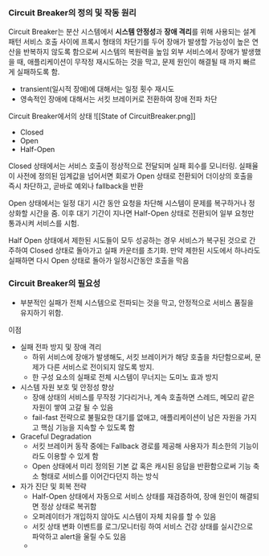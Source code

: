 ### Circuit Breaker의 정의 및 작동 원리
Circuit Breaker는 분산 시스템에서 **시스템 안정성**과 **장애 격리**를 위해 사용되는 설계 패턴
서비스 호출 사이에 프록시 형태의 차단기를 두어 장애가 발생할 가능성이 높은 연산을 반복하지 않도록 함으로써 시스템의 복원력을 높임
외부 서비스에서 장애가 발생했을 때, 애플리케이션이 무작정 재시도하는 것을 막고, 문제 원인이 해결될 때 까지 빠르게 실패하도록 함.
- transient(일시적 장애)에 대해서는 일정 횟수 재시도
- 영속적인 장애에 대해서는 서킷 브레이커로 전환하여 장애 전파 차단

Circuit Breaker에서의 상태 
![[State of CircuitBreaker.png]]
- Closed
- Open
- Half-Open

Closed 상태에서는 서비스 호출이 정상적으로 전달되며 실패 회수를 모니터링.
실패율이 사전에 정의된 임계값을 넘어서면 회로가 Open 상태로 전환되어 더이상의 호출을 즉시 차단하고, 곧바로 예외나 fallback을 반환

Open 상태에서는 일정 대기 시간 동안 요청을 차단해 시스템이 문제를 복구하거나 정상화할 시간을 줌.
이후 대기 기간이 지나면 Half-Open 상태로 전환되어 일부 요청만 통과시켜 서비스를 시험.

Half Open 상태에서 제한된 시도들이 모두 성공하는 경우 서비스가 복구된 것으로 간주하여 Closed 상태로 돌아가고 실패 카운터를 초기화. 만약 제한된 시도에서 하나라도 실패하면 다시 Open 상태로 돌아가 일정시간동안 호출을 막음

### Circuit Breaker의 필요성
- 부분적인 실패가 전체 시스템으로 전파되는 것을 막고, 안정적으로 서비스 품질을 유지하기 위함.

이점
- 실패 전파 방지 및 장애 격리
	- 하위 서비스에 장애가 발생해도, 서킷 브레이커가 해당 호출을 차단함으로써, 문제가 다른 서비스로 전이되지 않도록 방지.
	- 한 구성 요소의 실패로 전체 시스템이 무너지는 도미노 효과 방지
- 시스템 자원 보호 및 안정성 향상
	- 장애 상태의 서비스를 무작정 기다리거나, 계속 호출하면 스레드, 메모리 같은 자원이 쌓여 고갈 될 수 있음
	- fail-fast 전략으로 불필요한 대기를 없애고, 애플리케이션이 남은 자원을 가지고 핵심 기능을 지속할 수 있도록 함
- Graceful Degradation
	- 서킷 브레이커 동작 중에는 Fallback 경로를 제공해 사용자가 최소한의 기능이라도 이용할 수 있게 함
	- Open 상태에서 미리 정의된 기본 값 혹은 캐시된 응답을 반환함으로써 기능 축소 형태로 서비스를 이어간다던지 하는 방식
- 자가 진단 및 회복 전략
	- Half-Open 상태에서 자동으로 서비스 상태를 재검증하여, 장애 원인이 해결되면 정상 상태로 복귀함
	- 오퍼레이터가 개입하지 않아도 시스템이 자체 치유를 할 수 있음
	- 서킷 상태 변화 이벤트를 로그/모니터링 하여 서비스 건강 상태를 실시간으로 파악하고 alert을 울릴 수도 있음
	- 